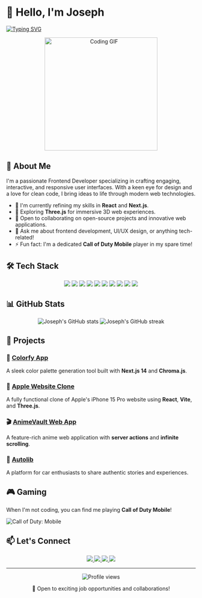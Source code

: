 # 👋 Hello, I'm Joseph

[![Typing SVG](https://readme-typing-svg.herokuapp.com?font=Fira+Code&pause=1000&width=435&lines=Frontend+Developer;React+and+Next.js+Enthusiast;UI%2FUX+Designer;Continuous+Learner)](https://git.io/typing-svg)

<p align="center">
  <img src="https://media.giphy.com/media/qgQUggAC3Pfv687qPC/giphy.gif" width="300" alt="Coding GIF">
</p>

## 🚀 About Me

I'm a passionate Frontend Developer specializing in crafting engaging, interactive, and responsive user interfaces. With a keen eye for design and a love for clean code, I bring ideas to life through modern web technologies.

- 🔭 I'm currently refining my skills in **React** and **Next.js**.
- 🌱 Exploring **Three.js** for immersive 3D web experiences.
- 👯 Open to collaborating on open-source projects and innovative web applications.
- 💬 Ask me about frontend development, UI/UX design, or anything tech-related!
- ⚡ Fun fact: I'm a dedicated **Call of Duty Mobile** player in my spare time!

## 🛠️ Tech Stack

<p align="center">
  <img src="https://img.shields.io/badge/-React-61DAFB?style=for-the-badge&logo=react&logoColor=black"/>
  <img src="https://img.shields.io/badge/-Next.js-000000?style=for-the-badge&logo=next.js&logoColor=white"/>
  <img src="https://img.shields.io/badge/-JavaScript-F7DF1E?style=for-the-badge&logo=javascript&logoColor=black"/>
  <img src="https://img.shields.io/badge/-TypeScript-3178C6?style=for-the-badge&logo=typescript&logoColor=white"/>
  <img src="https://img.shields.io/badge/-Tailwind_CSS-38B2AC?style=for-the-badge&logo=tailwind-css&logoColor=white"/>
  <img src="https://img.shields.io/badge/-Three.js-000000?style=for-the-badge&logo=three.js&logoColor=white"/>
  <img src="https://img.shields.io/badge/-MongoDB-47A248?style=for-the-badge&logo=mongodb&logoColor=white"/>
  <img src="https://img.shields.io/badge/-Express.js-000000?style=for-the-badge&logo=express&logoColor=white"/>
  <img src="https://img.shields.io/badge/-Git-F05032?style=for-the-badge&logo=git&logoColor=white"/>
  <img src="https://img.shields.io/badge/-Figma-F24E1E?style=for-the-badge&logo=figma&logoColor=white"/>
</p>

## 📊 GitHub Stats

<p align="center">
  <img src="https://github-readme-stats.vercel.app/api?username=Josekariz&show_icons=true&theme=radical" alt="Joseph's GitHub stats" />
  <img src="https://github-readme-streak-stats.herokuapp.com/?user=Josekariz&theme=radical" alt="Joseph's GitHub streak" />
</p>

## 🎨 Projects

### 🌈 [Colorfy App](https://github.com/Josekariz/colorfy)
A sleek color palette generation tool built with **Next.js 14** and **Chroma.js**.

### 🍎 [Apple Website Clone](https://github.com/Josekariz/apple-website-clone)
A fully functional clone of Apple's iPhone 15 Pro website using **React**, **Vite**, and **Three.js**.

### 🎬 [AnimeVault Web App](https://github.com/Josekariz/aniVault)
A feature-rich anime web application with **server actions** and **infinite scrolling**.

### 🚗 [Autolib](https://github.com/Josekariz/reactautolib)
A platform for car enthusiasts to share authentic stories and experiences.

## 🎮 Gaming

When I'm not coding, you can find me playing **Call of Duty Mobile**!

![Call of Duty: Mobile](https://img.shields.io/badge/-Call_of_Duty:_Mobile-000000?style=for-the-badge&logo=activision&logoColor=white)

## 📫 Let's Connect

<p align="center">
  <a href="https://www.linkedin.com/in/josephmachariakariuki/" target="_blank">
    <img src="https://img.shields.io/badge/-LinkedIn-0077B5?style=for-the-badge&logo=linkedin&logoColor=white" />
  </a>
  <a href="https://github.com/Josekariz" target="_blank">
    <img src="https://img.shields.io/badge/-GitHub-181717?style=for-the-badge&logo=github&logoColor=white" />
  </a>
  <a href="https://sejoqariz.vercel.app/" target="_blank">
    <img src="https://img.shields.io/badge/-Portfolio-4285F4?style=for-the-badge&logo=google-chrome&logoColor=white" />
  </a>
  <a href="mailto:sejokarizz@gmail.com">
    <img src="https://img.shields.io/badge/-Email-D14836?style=for-the-badge&logo=gmail&logoColor=white" />
  </a>
</p>

---

<p align="center">
  <img src="https://komarev.com/ghpvc/?username=Josekariz&color=blueviolet" alt="Profile views">
</p>

<p align="center">
  💼 Open to exciting job opportunities and collaborations!
</p>
